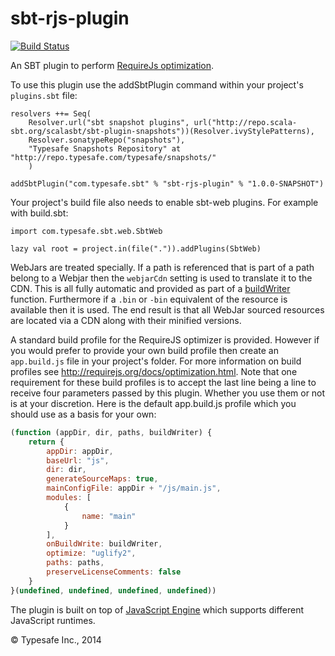 sbt-rjs-plugin
==============

[![Build Status](https://api.travis-ci.org/sbt/sbt-rjs-plugin.png?branch=master)](https://travis-ci.org/sbt/sbt-rjs-plugin)

An SBT plugin to perform [RequireJs optimization](http://requirejs.org/docs/optimization.html).

To use this plugin use the addSbtPlugin command within your project's `plugins.sbt` file:

    resolvers ++= Seq(
        Resolver.url("sbt snapshot plugins", url("http://repo.scala-sbt.org/scalasbt/sbt-plugin-snapshots"))(Resolver.ivyStylePatterns),
        Resolver.sonatypeRepo("snapshots"),
        "Typesafe Snapshots Repository" at "http://repo.typesafe.com/typesafe/snapshots/"
        )

    addSbtPlugin("com.typesafe.sbt" % "sbt-rjs-plugin" % "1.0.0-SNAPSHOT")

Your project's build file also needs to enable sbt-web plugins. For example with build.sbt:

    import com.typesafe.sbt.web.SbtWeb

    lazy val root = project.in(file(".")).addPlugins(SbtWeb)

WebJars are treated specially. If a path is referenced that is part of a path belong to a Webjar then the `webjarCdn`
setting is used to translate it to the CDN. This is all fully automatic and provided as part of a [buildWriter](http://www.ericfeminella.com/blog/2012/03/24/preprocessing-modules-with-requirejs-optimizer/)
function. Furthermore if a `.bin` or `-bin` equivalent of the resource is available then it is used. The end result is
that all WebJar sourced resources are located via a CDN along with their minified versions.

A standard build profile for the RequireJS optimizer is provided. However if you would prefer to provide your own
build profile then create an `app.build.js` file in your project's folder. For more information on build profiles
see http://requirejs.org/docs/optimization.html. Note that one requirement for these build profiles is to accept the
last line being a line to receive four parameters passed by this plugin. Whether you use them or not is at your
discretion. Here is the default app.build.js profile which you should use as a basis for your own:

```javascript
(function (appDir, dir, paths, buildWriter) {
    return {
        appDir: appDir,
        baseUrl: "js",
        dir: dir,
        generateSourceMaps: true,
        mainConfigFile: appDir + "/js/main.js",
        modules: [
            {
                name: "main"
            }
        ],
        onBuildWrite: buildWriter,
        optimize: "uglify2",
        paths: paths,
        preserveLicenseComments: false
    }
}(undefined, undefined, undefined, undefined))
```

The plugin is built on top of [JavaScript Engine](https://github.com/typesafehub/js-engine) which supports different JavaScript runtimes.

&copy; Typesafe Inc., 2014